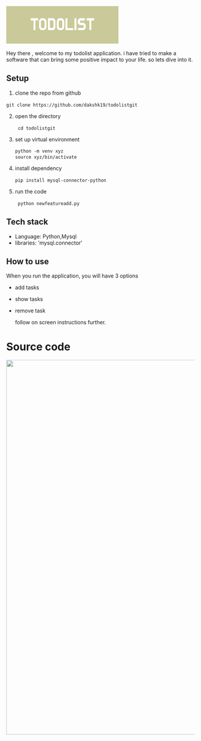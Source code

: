 
<div  markdown="1">
	<img src="https://github.com/dakshk19/todolistgit/blob/main/TODOLIST.png?raw=true" width="300" height="100"/>
 
                                     

Hey there , welcome to my todolist application. i have tried to make a software that can bring some positive impact to your life.
so lets dive into it.

## Setup 
1. clone the repo from github
  
  ```git clone https://github.com/dakshk19/todolistgit ```

2. open the directory

   ``` cd todolistgit```

3. set up virtual environment

   ```
   python -m venv xyz
   source xyz/bin/activate
   ```
4. install dependency
   
   ``` pip install mysql-connector-python ```

6. run the code
   
   ``` python newfeatureadd.py```

## Tech stack
- Language: Python,Mysql
- libraries: 'mysql.connector'

## How to use

When you run the application, you will have 3 options
 
- add tasks
- show tasks
- remove task

  follow on screen instructions further.






# Source code

<div markdown="1">
	<img src="https://github.com/dakshk19/todolistgit/blob/main/carbon.png?raw=true" width="800" height="1000"/>

	
